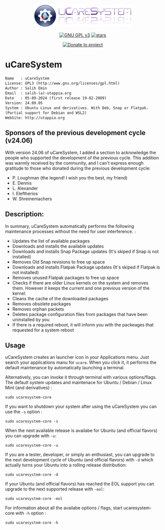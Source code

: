<p align="center"><img src="https://raw.githubusercontent.com/Utappia/uCareSystem/master/assets/ucaresystem-image-banner.png"></p>

<p align="center">
    <a href="https://www.gnu.org/licenses/gpl-3.0.en.html" target="_blank"><img src="https://img.shields.io/badge/license-GPLv3-blue.svg" alt="GNU GPL v3"></a>
    <a href="https://github.com/Utappia/uCareSystem/stargazers" target="_blank"><img src="https://img.shields.io/github/stars/utappia/ucaresystem.svg" alt="stars"></a>
<p align="center">
    <a href="https://www.paypal.com/cgi-bin/webscr?cmd=_s-xclick&hosted_button_id=SATQ6Y9S3UCSG" target="_blank"><img src="https://img.shields.io/badge/Donate-PayPal-yellow.svg" alt="Donate to project"></a>
 
# uCareSystem

	Name   : uCareSystem
	License: GPL3 (http://www.gnu.org/licenses/gpl.html)
	Author : Salih Emin
	Email  : salih-(a)-utappia.org
	Date   : 05-09-2024 (first release 19-02-2009)
	Version: 24.09.05
	System : Ubuntu Linux and derivatives. With Deb, Snap or Flatpak. (Partial support for Debian and WSL2) 
	WebSite: http://utappia.org

## Sponsors of the previous development cycle (v24.06)

With version 24.06 of uCareSystem, I added a section to acknowledge the people who supported the development of the previous cycle. This addition was warmly received by the community, and I can't express enough gratitude to those who donated during the previous development cycle:

- P. Loughman (the legend! I wish you the best, my friend)
- E. Dennis
- L. Alexander
- I. Eleftherios
- W. Shreinemachers

## Description:

In summary, uCareSystem automatically performs the following maintenance processes without the need for user interference. :

- Updates the list of available packages
- Downloads and installs the available updates
- Downloads and installs Snap Package updates (It's skiped if Snap is not installed)
- Removes Old Snap revisions to free up space
- Downloads and installs Flatpak Package updates (It's skiped if Flatpak is not installed)
- Removes unused Flatpak packages to free up space
- Checks if there are older Linux kernels on the system and removes them. However it keeps the current and one previous version of the kernel.
- Cleans the cache of the downloaded packages
- Removes obsolete packages
- Removes orphan packets
- Deletes package configuration files from packages that have been uninstalled by you
- If there is a required reboot, it will inform you with the packeages that requested for a system reboot
                                          
## Usage

uCareSystem creates an launcher icon in your Applications menu. Just search your applications manu for `ucare`. When you click it, it performs the default maintenance by automatically launching a terminal. 

Alternatively, you can invoke it through terminal with various options/flags. The default system updates and maintenace for Ubuntu / Debian / Linux Mint (and derivatives) :
```
sudo ucaresystem-core
```
If you want to shutdown your system after using the uCareSystem you can use the `-s` option :
```
sudo ucaresystem-core -s
```
When the next available release is availabe for Ubuntu (and official flavors) you can upgrade with `-u`:
```	
sudo ucaresystem-core -u
```
If you are a tester, developer, or simply an enthusiast, you can upgrade to the next development cycle of Ubuntu (and official flavors) with `-d` which actually turns your Ubuntu into a rolling release distribution:
```
sudo ucaresystem-core -d
```
If your Ubuntu (and official flavors) has reached the EOL support you can upgrade to the next supported release with `-eol`:
```
sudo ucaresystem-core -eol
```
For information about all the availabe options / flags, start ucaresystem-core with `-h` option :
```
sudo ucaresystem-core -h
```
